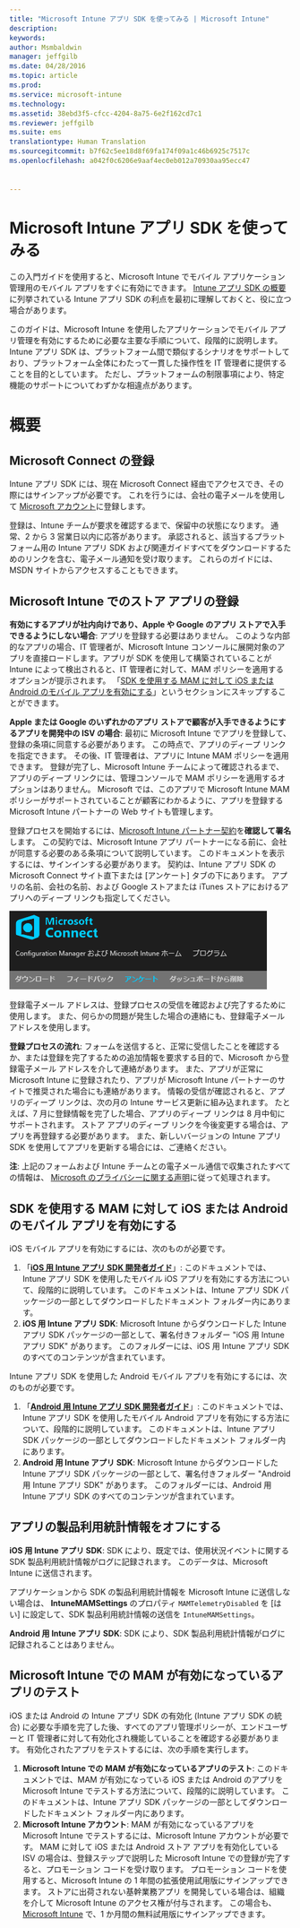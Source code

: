```yaml
---
title: "Microsoft Intune アプリ SDK を使ってみる | Microsoft Intune"
description: 
keywords: 
author: Msmbaldwin
manager: jeffgilb
ms.date: 04/28/2016
ms.topic: article
ms.prod: 
ms.service: microsoft-intune
ms.technology: 
ms.assetid: 38ebd3f5-cfcc-4204-8a75-6e2f162cd7c1
ms.reviewer: jeffgilb
ms.suite: ems
translationtype: Human Translation
ms.sourcegitcommit: b7f62c5ee18d8f69fa174f09a1c46b6925c7517c
ms.openlocfilehash: a042f0c6206e9aaf4ec0eb012a70930aa95ecc47


---
```


# Microsoft Intune アプリ SDK を使ってみる

この入門ガイドを使用すると、Microsoft Intune でモバイル アプリケーション管理用のモバイル アプリをすぐに有効にできます。 [Intune アプリ SDK の概要](intune-app-sdk.md)に列挙されている Intune アプリ SDK の利点を最初に理解しておくと、役に立つ場合があります。

このガイドは、Microsoft Intune を使用したアプリケーションでモバイル アプリ管理を有効にするために必要な主要な手順について、段階的に説明します。 Intune アプリ SDK は、プラットフォーム間で類似するシナリオをサポートしており、プラットフォーム全体にわたって一貫した操作性を IT 管理者に提供することを目的としています。 ただし、プラットフォームの制限事項により、特定機能のサポートについてわずかな相違点があります。

# 概要

## Microsoft Connect の登録

Intune アプリ SDK には、現在 Microsoft Connect 経由でアクセスでき、その際にはサインアップが必要です。 これを行うには、会社の電子メールを使用して [Microsoft アカウント](https://connect.microsoft.com/ConfigurationManagervnext/InvitationUse.aspx?ProgramID=8967&InvitationID=8967-YJYJ-8G6X)に登録します。

登録は、Intune チームが要求を確認するまで、保留中の状態になります。 通常、2 から 3 営業日以内に応答があります。 承認されると、該当するプラットフォーム用の Intune アプリ SDK および関連ガイドすべてをダウンロードするためのリンクを含む、電子メール通知を受け取ります。 これらのガイドには、MSDN サイトからアクセスすることもできます。

## Microsoft Intune でのストア アプリの登録

**有効にするアプリが社内向けであり、Apple や Google のアプリ ストアで入手できるようにしない場合**: アプリを登録する必要はありません。 このような内部的なアプリの場合、IT 管理者が、Microsoft Intune コンソールに展開対象のアプリを直接ロードします。アプリが SDK を使用して構築されていることが Intune によって検出されると、IT 管理者に対して、MAM ポリシーを適用するオプションが提示されます。 「[SDK を使用する MAM に対して iOS または Android のモバイル アプリを有効にする](#enable-your-ios-or-android-mobile-app-for-mam-with-the-sdk)」というセクションにスキップすることができます。

**Apple または Google のいずれかのアプリ ストアで顧客が入手できるようにするアプリを開発中の ISV の場合**: 最初に Microsoft Intune でアプリを登録して、登録の条項に同意する必要があります。 この時点で、アプリのディープ リンクを指定できます。 その後、IT 管理者は、アプリに Intune MAM ポリシーを適用できます。 登録が完了し、Microsoft Intune チームによって確認されるまで、アプリのディープ リンクには、管理コンソールで MAM ポリシーを適用するオプションはありません。 Microsoft では、このアプリで Microsoft Intune MAM ポリシーがサポートされていることが顧客にわかるように、アプリを登録する Microsoft Intune パートナーの Web サイトも管理します。

登録プロセスを開始するには、[Microsoft Intune パートナー契約](https://connect.microsoft.com/ConfigurationManagervnext/Survey/Survey.aspx?SurveyID=17806)を**確認して署名**します。 この契約では、Microsoft Intune アプリ パートナーになる前に、会社が同意する必要のある条項について説明しています。 このドキュメントを表示するには、サインインする必要があります。 契約は、Intune アプリ SDK の Microsoft Connect サイト直下または [アンケート] タブの下にあります。 アプリの名前、会社の名前、および Google ストアまたは iTunes ストアにおけるアプリへのディープ リンクも指定してください。

![Microsoft Connect](../media/microsoft-connect.png)

登録電子メール アドレスは、登録プロセスの受信を確認および完了するために使用します。 また、何らかの問題が発生した場合の連絡にも、登録電子メール アドレスを使用します。

**登録プロセスの流れ**: フォームを送信すると、正常に受信したことを確認するか、または登録を完了するための追加情報を要求する目的で、Microsoft から登録電子メール アドレスを介して連絡があります。 また、アプリが正常に Microsoft Intune に登録されたり、アプリが Microsoft Intune パートナーのサイトで推奨された場合にも連絡があります。 情報の受信が確認されると、アプリのディープ リンクは、次の月の Intune サービス更新に組み込まれます。 たとえば、7 月に登録情報を完了した場合、アプリのディープ リンクは 8 月中旬にサポートされます。 ストア アプリのディープ リンクを今後変更する場合は、アプリを再登録する必要があります。 また、新しいバージョンの Intune アプリ SDK を使用してアプリを更新する場合には、ご連絡ください。

**注**: 上記のフォームおよび Intune チームとの電子メール通信で収集されたすべての情報は、 [Microsoft のプライバシーに関する声明](https://www.microsoft.com/en-us/privacystatement/default.aspx)に従って処理されます。

## SDK を使用する MAM に対して iOS または Android のモバイル アプリを有効にする

iOS モバイル アプリを有効にするには、次のものが必要です。

1. 「**[iOS 用 Intune アプリ SDK 開発者ガイド](intune-app-sdk-ios.md)**」: このドキュメントでは、Intune アプリ SDK を使用したモバイル iOS アプリを有効にする方法について、段階的に説明しています。 このドキュメントは、Intune アプリ SDK パッケージの一部としてダウンロードしたドキュメント フォルダー内にあります。
2. **iOS 用 Intune アプリ SDK**: Microsoft Intune からダウンロードした Intune アプリ SDK パッケージの一部として、署名付きフォルダー "iOS 用 Intune アプリ SDK" があります。 このフォルダーには、iOS 用 Intune アプリ SDK のすべてのコンテンツが含まれています。

Intune アプリ SDK を使用した Android モバイル アプリを有効にするには、次のものが必要です。

1. 「**[Android 用 Intune アプリ SDK 開発者ガイド](intune-app-sdk-android.md)**」: このドキュメントでは、Intune アプリ SDK を使用したモバイル Android アプリを有効にする方法について、段階的に説明しています。 このドキュメントは、Intune アプリ SDK パッケージの一部としてダウンロードしたドキュメント フォルダー内にあります。
2. **Android 用 Intune アプリ SDK**: Microsoft Intune からダウンロードした Intune アプリ SDK パッケージの一部として、署名付きフォルダー "Android 用 Intune アプリ SDK" があります。 このフォルダーには、Android 用 Intune アプリ SDK のすべてのコンテンツが含まれています。

## アプリの製品利用統計情報をオフにする

**iOS 用 Intune アプリ SDK**: SDK により、既定では、使用状況イベントに関する SDK 製品利用統計情報がログに記録されます。 このデータは、Microsoft Intune に送信されます。

アプリケーションから SDK の製品利用統計情報を Microsoft Intune に送信しない場合は、 **IntuneMAMSettings** のプロパティ `MAMTelemetryDisabled` を [はい] に設定して、SDK 製品利用統計情報の送信を `IntuneMAMSettings`。

**Android 用 Intune アプリ SDK**: SDK により、SDK 製品利用統計情報がログに記録されることはありません。

## Microsoft Intune での MAM が有効になっているアプリのテスト

iOS または Android の Intune アプリ SDK の有効化 (Intune アプリ SDK の統合) に必要な手順を完了した後、すべてのアプリ管理ポリシーが、エンドユーザーと IT 管理者に対して有効化され機能していることを確認する必要があります。 有効化されたアプリをテストするには、次の手順を実行します。

1. **Microsoft Intune での MAM が有効になっているアプリのテスト**: このドキュメントでは、MAM が有効になっている iOS または Android のアプリを Microsoft Intune でテストする方法について、段階的に説明しています。 このドキュメントは、Intune アプリ SDK パッケージの一部としてダウンロードしたドキュメント フォルダー内にあります。
2. **Microsoft Intune アカウント**: MAM が有効になっているアプリを Microsoft Intune でテストするには、Microsoft Intune アカウントが必要です。 MAM に対して iOS または Android ストア アプリを有効化している ISV の場合は、登録ステップで説明した Microsoft Intune での登録が完了すると、プロモーション コードを受け取ります。 プロモーション コードを使用すると、Microsoft Intune の 1 年間の拡張使用試用版にサインアップできます。 ストアに出荷されない基幹業務アプリ を開発している場合は、組織を介して Microsoft Intune のアクセス権が付与されます。 この場合も、[Microsoft Intune](https://portal.office.com/Signup/Signup.aspx?OfferId=40BE278A-DFD1-470a-9EF7-9F2596EA7FF9&dl=INTUNE_A&ali=1#0) で、1 か月間の無料試用版にサインアップできます。




<!--HONumber=Jun16_HO4-->


